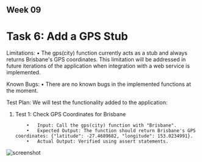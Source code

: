 ## Week 09

# Task 6: Add a GPS Stub

Limitations:
        •	The gps(city) function currently acts as a stub and always returns Brisbane's GPS coordinates. This limitation will be addressed in future iterations of the application when integration with a web service is implemented.
    
Known Bugs:
        •	There are no known bugs in the implemented functions at the moment.
    
Test Plan: We will test the functionality added to the application:

  1.	Test 1: Check GPS Coordinates for Brisbane
     
                •	Input: Call the gps(city) function with "Brisbane".
                •	Expected Output: The function should return Brisbane's GPS coordinates: {"latitude": -27.4689682, "longitude": 153.0234991}.
                •	Actual Output: Verified using assert statements.

![screenshot]()
